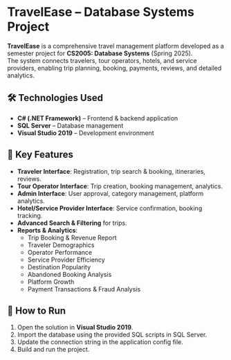 # TravelEase – Database Systems Project 

**TravelEase** is a comprehensive travel management platform developed as a semester project for **CS2005: Database Systems** (Spring 2025).  
The system connects travelers, tour operators, hotels, and service providers, enabling trip planning, booking, payments, reviews, and detailed analytics.

## 🛠 Technologies Used
- **C# (.NET Framework)** – Frontend & backend application
- **SQL Server** – Database management
- **Visual Studio 2019** – Development environment

## 📌 Key Features
- **Traveler Interface**: Registration, trip search & booking, itineraries, reviews.
- **Tour Operator Interface**: Trip creation, booking management, analytics.
- **Admin Interface**: User approval, category management, platform analytics.
- **Hotel/Service Provider Interface**: Service confirmation, booking tracking.
- **Advanced Search & Filtering** for trips.
- **Reports & Analytics**:
  - Trip Booking & Revenue Report
  - Traveler Demographics
  - Operator Performance
  - Service Provider Efficiency
  - Destination Popularity
  - Abandoned Booking Analysis
  - Platform Growth
  - Payment Transactions & Fraud Analysis

## 🚀 How to Run
1. Open the solution in **Visual Studio 2019**.
2. Import the database using the provided SQL scripts in SQL Server.
3. Update the connection string in the application config file.
4. Build and run the project.
